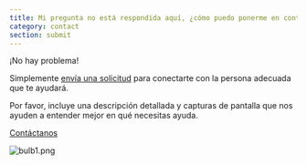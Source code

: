 ```yaml
---
title: Mi pregunta no está respondida aquí, ¿cómo puedo ponerme en contacto con el servicio de asistencia?
category: contact
section: submit
---
```

¡No hay problema!

Simplemente [envía una solicitud](https://help.studycat.com/hc/en-gb/requests/new) para conectarte con la persona adecuada que te ayudará.

Por favor, incluye una descripción detallada y capturas de pantalla que nos ayuden a entender mejor en qué necesitas ayuda.

[Contáctanos](https://help.studycat.com/hc/en-gb/requests/new)

![bulb1.png](https://help.studycat.com/hc/article_attachments/31662880176025)